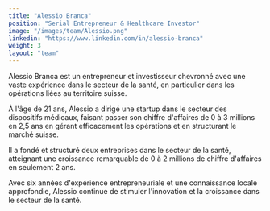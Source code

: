 ```yaml
---
title: "Alessio Branca"
position: "Serial Entrepreneur & Healthcare Investor"
image: "/images/team/Alessio.png" 
linkedin: "https://www.linkedin.com/in/alessio-branca" 
weight: 3 
layout: "team"
---
```


Alessio Branca est un entrepreneur et investisseur chevronné avec une vaste expérience dans le secteur de la santé, en particulier dans les opérations liées au territoire suisse.

À l'âge de 21 ans, Alessio a dirigé une startup dans le secteur des dispositifs médicaux, faisant passer son chiffre d'affaires de 0 à 3 millions en 2,5 ans en gérant efficacement les opérations et en structurant le marché suisse.

Il a fondé et structuré deux entreprises dans le secteur de la santé, atteignant une croissance remarquable de 0 à 2 millions de chiffre d'affaires en seulement 2 ans.

Avec six années d'expérience entrepreneuriale et une connaissance locale approfondie, Alessio continue de stimuler l'innovation et la croissance dans le secteur de la santé.